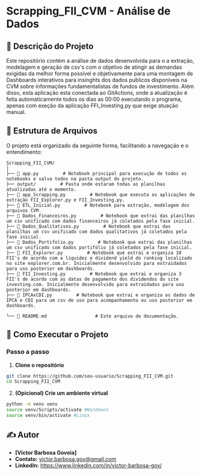 # Scrapping_FII_CVM - Análise de Dados

## 📝 Descrição do Projeto

Este repositório contém a análise de dados desenvolvida para o a extração, modelagem e geração de csv's com o objetivo de atingir as demandas exigidas da melhor forma possível e objetivamente para uma montagem de Dashboards interativos para insinghts dos dados publicos disponíveis na CVM sobre informações fundamentalistas de fundos de investimento. Além disso, esta aplicação esta conectada ao GitActions, onde a atualização é feita automaticamente todos os dias as 00:00 executando o programa, apenas com exeção da aplicação FFI_Investing.py que exige atuação manual. 

## 📂 Estrutura de Arquivos

O projeto está organizado da seguinte forma, facilitando a navegação e o entendimento:

```
Scrapping_FII_CVM/
│
├── 📄 app.py         # Notebook principal para execução de todos os notebooks e salva todos na pasta output do projeto.
├── output/         # Pasta onde estaram todas as planilhas atualizadas até o momento.
├── 📄 app_Scrapping.py         # Notebook que executa as aplicações de extração FII_Explorer.py e FII_Investing.py.
├── 📄 ETL_Inicial.py         # Notebook para extração, modelagem dos arquivos CVM.
├── 📄 Dados_Financeiros.py         # Notebook que extrai das planilhas um csv unificado com dados financeiros já coletados pela fase inicial.
├── 📄 Dados_Qualitativos.py         # Notebook que extrai das planilhas um csv unificado com dados qualitativos já coletados pela fase inicial.
├── 📄 Dados_Portifolio.py         # Notebook que extrai das planilhas um csv unificado com dados portifólio já coletados pela fase inicial.
├── 📄 FII_Explorer.py         # Notebook que extrai e organiza 10 FII's de acordo com a liquidez e dividend yield do ranking localizado no site explorer.com.br. Inicialmente desenvolvido para extraidados para uso posterior em dashboards.
├── 📄 FII_Investing.py         # Notebook que extrai e organiza 3 FII's de acordo com as datas de pagamento dos dividendos do site investing.com. Inicialmente desenvolvido para extraidados para uso posterior em dashboards.
├── 📄 IPCAxCDI.py         # Notebook que extrai e organiza os dados de IPCA e CDI para um csv de uso para acompanhamento ou uso posterior em dashboards.

└── 📖 README.md                  # Este arquivo de documentação.
```

## 🚀 Como Executar o Projeto

### Passo a passo

1. **Clone o repositório**

```bash
git clone https://github.com/seu-usuario/Scrapping_FII_CVM.git
cd Scrapping_FII_CVM
```
2. **(Opicional) Crie um ambiente virtual**

```bash
python -m venv venv
source venv/Scripts/activate #Windowns
source venv/bin/activate #Linux
```


## ✍️ Autor

-   **[Victor Barbosa Goveia]**
-   **Contato:** victor.barbosa.gov@gmail.com
-   **LinkedIn:** https://www.linkedin.com/in/victor-barbosa-gov/


